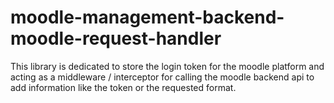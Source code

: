 # moodle-management-backend-moodle-request-handler

This library is dedicated to store the login token for the moodle platform and acting as a middleware / interceptor for
calling the moodle backend api to add information like the token or the requested format.
